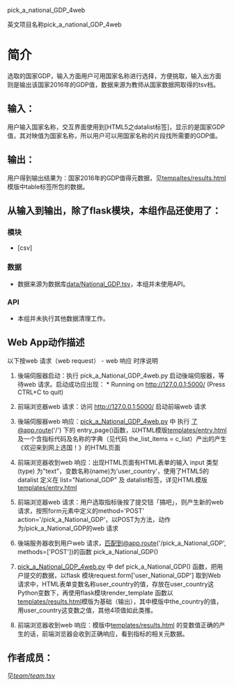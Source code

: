pick_a_national_GDP_4web

英文项目名称pick_a_national_GDP_4web
		
# 简介 
选取的国家GDP，输入方面用户可用国家名称进行选择，方便挑取，输入出方面则是输出该国家2016年的GDP值，数据来源为教师从国家数据网取得的tsv档。


		
## 输入：

用户输入国家名称，交互界面使用到[HTML5之datalist标签]，显示的是国家GDP值，其对映值为国家名称，所以用户可以用国家名称的片段找所需要的GDP值。

## 输出：

用户得到输出结果为：国家2016年的GDP值得元数据，见[tempaltes/results.html](tempaltes/results.html)模版中table标签所包的数据。

## 从输入到输出，除了flask模块，本组作品还使用了：
### 模块
* [csv]

### 数据
* 数据来源为数据库[data/National_GDP.tsv](data/National_GDP.tsv)，本组并未使用API。

### API
* 本组并未执行其他数据清理工作。

	
## Web App动作描述

以下按web 请求（web request） - web 响应 时序说明

1. 後端伺服器启动：执行 pick_a_National_GDP_4web.py 启动後端伺服器，等待web 请求。启动成功应出现：  * Running on http://127.0.0.1:5000/ (Press CTRL+C to quit)

2. 前端浏览器web 请求：访问 http://127.0.0.1:5000/ 启动前端web 请求

3. 後端伺服器web 响应：[pick_a_National_GDP_4web.py](pick_a_National_GDP_4web.py) 中 执行 了@app.route('/') 下的 entry_page()函数，以HTML模版[templates/entry.html](templates/entry.html)及一个含指标代码及名称的字典（见代码 the_list_items = c_list）产出的产生《欢迎来到网上选国！》的HTML页面

4. 前端浏览器收到web 响应：出现HTML页面有HTML表单的输入 input 类型(type) 为"text"，变数名称(name)为'user_country'，使用了HTML5的datalist 定义在 list="National_GDP" 及 datalist标签，详见HTML模版[templates/entry.html](templates/entry.html)

5. 前端浏览器web 请求：用户选取指标後按了提交钮「搞吧」，则产生新的web 请求，按照form元素中定义的method='POST' action='/pick_a_National_GDP'，以POST为方法，动作为/pick_a_National_GDP的web 请求

6. 後端服务器收到用户web 请求，匹配到@app.route('/pick_a_National_GDP', methods=['POST'])的函数 pick_a_National_GDP() 

7. [pick_a_National_GDP_4web.py](pick_a_National_GDP_4web.py) 中 def pick_a_National_GDP() 函数，把用户提交的数据，以flask 模块request.form['user_National_GDP']	取到Web 请求中，HTML表单变数名称user_country的值，存放在user_country这Python变数下，再使用flask模块render_template 函数以[templates/results.html](templates/results.html)模版为基础（输出），其中模版中the_country的值，用user_country这变数之值，其他4项值如此类推。

8. 前端浏览器收到web 响应：模版中[templates/results.html](templates/results.html) 的变数值正确的产生的话，前端浏览器会收到正确响应，看到指标的相关元数据。



## 作者成员：
见[_team_/_team_.tsv](_team_/_team_.tsv)